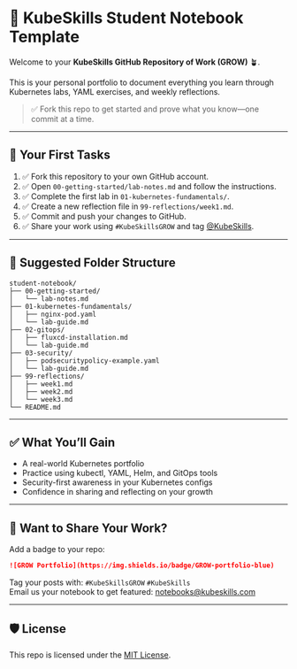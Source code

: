 # 📘 KubeSkills Student Notebook Template

Welcome to your **KubeSkills GitHub Repository of Work (GROW)** 🪴.

This is your personal portfolio to document everything you learn through Kubernetes labs, YAML exercises, and weekly reflections.

> ✅ Fork this repo to get started and prove what you know—one commit at a time.

---

## 🚀 Your First Tasks

1. ✅ Fork this repository to your own GitHub account.
2. ✅ Open `00-getting-started/lab-notes.md` and follow the instructions.
3. ✅ Complete the first lab in `01-kubernetes-fundamentals/`.
4. ✅ Create a new reflection file in `99-reflections/week1.md`.
5. ✅ Commit and push your changes to GitHub.
6. ✅ Share your work using `#KubeSkillsGROW` and tag [@KubeSkills](https://linkedin.com/company/kubeskills).

---

## 📁 Suggested Folder Structure

```
student-notebook/
├── 00-getting-started/
│   └── lab-notes.md
├── 01-kubernetes-fundamentals/
│   ├── nginx-pod.yaml
│   └── lab-guide.md
├── 02-gitops/
│   ├── fluxcd-installation.md
│   └── lab-guide.md
├── 03-security/
│   ├── podsecuritypolicy-example.yaml
│   └── lab-guide.md
├── 99-reflections/
│   ├── week1.md
│   ├── week2.md
│   └── week3.md
└── README.md
```

---

## ✅ What You’ll Gain

- A real-world Kubernetes portfolio
- Practice using kubectl, YAML, Helm, and GitOps tools
- Security-first awareness in your Kubernetes configs
- Confidence in sharing and reflecting on your growth

---

## 📣 Want to Share Your Work?

Add a badge to your repo:
```markdown
![GROW Portfolio](https://img.shields.io/badge/GROW-portfolio-blue)
```

Tag your posts with: `#KubeSkillsGROW` `#KubeSkills`  
Email us your notebook to get featured: notebooks@kubeskills.com

---

## 🛡 License

This repo is licensed under the [MIT License](LICENSE).
